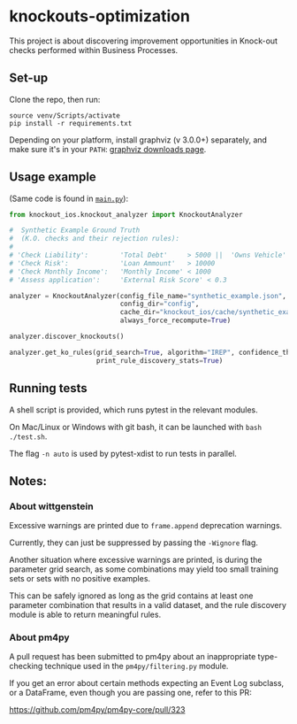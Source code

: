 # knockouts-optimization

This project is about discovering improvement opportunities in Knock-out checks performed within Business Processes.

## Set-up

Clone the repo, then run:

```
source venv/Scripts/activate
pip install -r requirements.txt
```

Depending on your platform, install graphviz (v 3.0.0+) separately, and make sure it's in your `PATH`:
[graphviz downloads page](https://graphviz.org/download/#windows).

## Usage example

(Same code is found in [`main.py`](./main.py)):

```python
from knockout_ios.knockout_analyzer import KnockoutAnalyzer

#  Synthetic Example Ground Truth
#  (K.O. checks and their rejection rules):
#
# 'Check Liability':        'Total Debt'     > 5000 ||  'Owns Vehicle' = False
# 'Check Risk':             'Loan Ammount'   > 10000
# 'Check Monthly Income':   'Monthly Income' < 1000
# 'Assess application':     'External Risk Score' < 0.3

analyzer = KnockoutAnalyzer(config_file_name="synthetic_example.json",
                            config_dir="config",
                            cache_dir="knockout_ios/cache/synthetic_example",
                            always_force_recompute=True)

analyzer.discover_knockouts()

analyzer.get_ko_rules(grid_search=True, algorithm="IREP", confidence_threshold=0.5, support_threshold=0.5,
                      print_rule_discovery_stats=True)
```

## Running tests

A shell script is provided, which runs pytest in the relevant modules.

On Mac/Linux or Windows with git bash, it can be launched with `bash ./test.sh`.

The flag `-n auto` is used by pytest-xdist to run tests in parallel.

## Notes:

### About wittgenstein

Excessive warnings are printed due to `frame.append` deprecation warnings.

Currently, they can just be suppressed by passing the `-Wignore` flag.

Another situation where excessive warnings are printed, is during the parameter grid search, as some combinations may
yield too small training sets or sets with no positive examples.

This can be safely ignored as long as the grid contains at least one parameter combination that results in a valid
dataset, and the rule discovery module is able to return meaningful rules.

### About pm4py

A pull request has been submitted to pm4py about an inappropriate type-checking technique used in
the `pm4py/filtering.py` module.

If you get an error about certain methods expecting an Event Log subclass, or a DataFrame, even though you are passing
one, refer to this PR:

https://github.com/pm4py/pm4py-core/pull/323